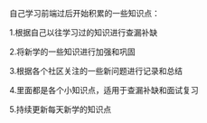 自己学习前端过后开始积累的一些知识点：

1.根据自己以往学习过的知识进行查漏补缺

2.将新学的一些知识进行加强和巩固

3.根据各个社区关注的一些新问题进行记录和总结

4.里面都是各个小知识点，适用于查漏补缺和面试复习

5.持续更新每天新学的知识点
